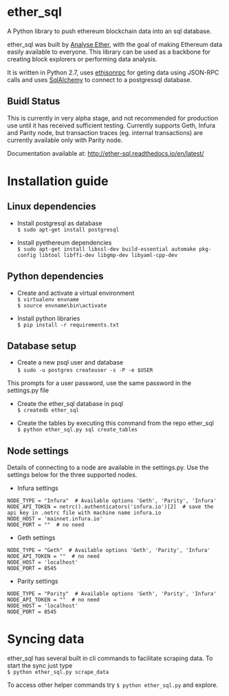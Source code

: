 # ether_sql
A Python library to push ethereum blockchain data into an sql database.

ether_sql was built by [Analyse Ether](https://www.analyseether.com/), with the goal of making Ethereum data easily available to everyone. This library can be used as a backbone for creating block explorers or performing data analysis. 

It is written in Python 2.7, uses [ethjsonrpc](https://github.com/analyseether/ethjsonrpc) for geting data using JSON-RPC calls and uses [SqlAlchemy](http://docs.sqlalchemy.org/en/latest/) to connect to a postgressql database.


## Buidl Status
This is currently in very alpha stage, and not recommended for production use until it has received sufficient testing. 
Currently supports Geth, Infura and Parity node, but transaction traces (eg. internal transactions) are currently available only with Parity node.

Documentation available at: http://ether-sql.readthedocs.io/en/latest/

# Installation guide

## Linux dependencies

* Install postgresql as database      
`$ sudo apt-get install postgresql`     

* Install pyethereum dependencies     
`$ sudo apt-get install libssl-dev build-essential automake pkg-config libtool libffi-dev libgmp-dev libyaml-cpp-dev`


## Python dependencies

* Create and activate a virtual environment     
`$ virtualenv envname`     
`$ source envname\bin\activate`

* Install python libraries     
`$ pip install -r requirements.txt`


## Database setup

* Create a new psql user and database     
`$ sudo -u postgres createuser -s -P -e $USER`

This prompts for a user password, use the same password in the settings.py file

* Create the ether_sql database in psql     
`$ createdb ether_sql`

* Create the tables by executing this command from the repo ether_sql       
`$ python ether_sql.py sql create_tables`

## Node settings
Details of connecting to a node are available in the settings.py. Use the settings below for the three supported nodes.

* Infura settings     
```
NODE_TYPE = "Infura"  # Available options 'Geth', 'Parity', 'Infura'
NODE_API_TOKEN = netrc().authenticators('infura.io')[2]  # save the api key in .netrc file with machine name infura.io
NODE_HOST = 'mainnet.infura.io'
NODE_PORT = ""  # no need
```

* Geth settings     
```
NODE_TYPE = "Geth"  # Available options 'Geth', 'Parity', 'Infura'
NODE_API_TOKEN = ""  # no need
NODE_HOST = 'localhost'
NODE_PORT = 8545
```

* Parity settings     
```
NODE_TYPE = "Parity"  # Available options 'Geth', 'Parity', 'Infura'
NODE_API_TOKEN = ""  # no need
NODE_HOST = 'localhost'
NODE_PORT = 8545
```

# Syncing data
ether_sql has several built in cli commands to facilitate scraping data. To start the sync just type     
`$ python ether_sql.py scrape_data `

To access other helper commands try `$ python ether_sql.py` and explore.

